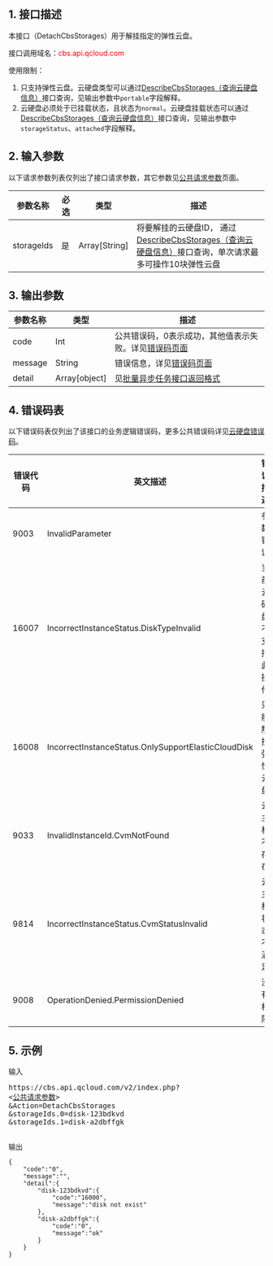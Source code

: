 ## 1. 接口描述

本接口（DetachCbsStorages）用于解挂指定的弹性云盘。

接口调用域名：<font style="color:red">cbs.api.qcloud.com</font>
 
使用限制：<br>
1. 只支持弹性云盘。云硬盘类型可以通过[DescribeCbsStorages（查询云硬盘信息）](http://tce.fsphere.cn/doc/api/364/2519)接口查询，见输出参数中`portable`字段解释。<br>
1. 云硬盘必须处于已挂载状态，且状态为`normal`。云硬盘挂载状态可以通过[DescribeCbsStorages（查询云硬盘信息）](http://tce.fsphere.cn/doc/api/364/2519)接口查询，见输出参数中`storageStatus`、`attached`字段解释。

## 2. 输入参数

以下请求参数列表仅列出了接口请求参数，其它参数见[公共请求参数](http://tce.fsphere.cn/document/product/240/8320)页面。

| 参数名称 | 必选  | 类型 | 描述 |
| ------- | ------- | ------- | ------- | 
| storageIds | 是 | Array[String] | 将要解挂的云硬盘ID， 通过[DescribeCbsStorages（查询云硬盘信息）](/doc/api/364/2519)接口查询，单次请求最多可操作10块弹性云盘 |
 
## 3. 输出参数

| 参数名称 | 类型 | 描述 |
| ------- | ------- | ------- |
| code | Int | 公共错误码，0表示成功，其他值表示失败。详见[错误码页面](http://tce.fsphere.cn/doc/api/364/%E9%94%99%E8%AF%AF%E7%A0%81) |
| message | String | 错误信息，详见[错误码页面](http://tce.fsphere.cn/doc/api/364/%E9%94%99%E8%AF%AF%E7%A0%81)|
| detail | Array[object] | 见[批量异步任务接口返回格式](http://tce.fsphere.cn/doc/api/364/%E5%BC%82%E6%AD%A5%E4%BB%BB%E5%8A%A1%E6%8E%A5%E5%8F%A3%E8%BF%94%E5%9B%9E%E6%A0%BC%E5%BC%8F) |

## 4. 错误码表

以下错误码表仅列出了该接口的业务逻辑错误码，更多公共错误码详见[云硬盘错误码](http://tce.fsphere.cn/doc/api/364/4207)。

| 错误代码 | 英文描述 | 错误描述 |
| ------- | ------- | ------- |
| 9003 | InvalidParameter | 参数错误 |
| 16007 | IncorrectInstanceStatus.DiskTypeInvalid | 当前云硬盘不支持此操作 |
| 16008 | IncorrectInstanceStatus.OnlySupportElasticCloudDisk | 只能解挂弹性云盘 |
| 9033 | InvalidInstanceId.CvmNotFound | 云主机不存在 |
| 9814 | IncorrectInstanceStatus.CvmStatusInvalid | 云主机状态不满足 |
| 9008 | OperationDenied.PermissionDenied | 没有权限 |

## 5. 示例

输入
<pre>
https://cbs.api.qcloud.com/v2/index.php?
<<a href="http://tce.fsphere.cn/doc/api/229/6976">公共请求参数</a>>
&Action=DetachCbsStorages
&storageIds.0=disk-123bdkvd
&storageIds.1=disk-a2dbffgk

</pre>

输出

```
{
    "code":"0",
    "message":"",
    "detail":{
        "disk-123bdkvd":{
            "code":"16000",
            "message":"disk not exist"
        },
        "disk-a2dbffgk":{
            "code":"0",
            "message":"ok"
        }
    }
}
```

